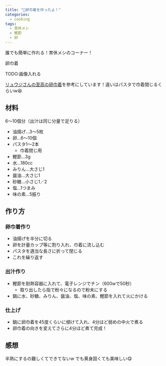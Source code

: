 ```yaml
---
title: "🥚卵巾着を作ったよ！"
categories:
  - cooking
tags:
  - 育休メシ
  - 鰹節
  - 卵
---
```


誰でも簡単に作れる！育休メシのコーナー！

卵巾着

TODO:画像入れる

[リュウジさんの至高の卵巾着](https://bazurecipe.com/2022/06/08/%E8%87%B3%E9%AB%98%E3%81%AE%E5%8D%B5%E5%B7%BE%E7%9D%80/)を参考にしています！違いはパスタで巾着閉じるくらいw😆

## 材料
6〜10個分（出汁は同じ分量で足りる）

- 油揚げ…3〜5枚
- 卵…6〜10個
- パスタ1〜2本
  - 巾着閉じ用
- 鰹節…3g
- 水…180cc
- みりん…大さじ1
- 醤油…大さじ1
- 砂糖…小さじ1／2
- 塩…1つまみ
- 味の素…5振り

## 作り方

### 卵巾着作り
- 油揚げを半分に切る
- 卵を計量カップ等に割り入れ、巾着に流し込む
- パスタを適当な長さに折って閉じる
- これを繰り返す

### 出汁作り
- 鰹節を耐熱容器に入れて、電子レンジでチン（600wで50秒）
  - 取り出したら指で粉々になるので粉末にする
- 鍋に水、砂糖、みりん、醤油、塩、味の素、鰹節を入れて火にかける

### 仕上げ
- 鍋に卵巾着を45度くらいに傾けて入れ、4分ほど弱めの中火で煮る
- 卵巾着の向きを変えてさらに4分ほど煮て完成！

## 感想

半熟にするの難しくてできてないw
でも黄身固くても美味しい😋